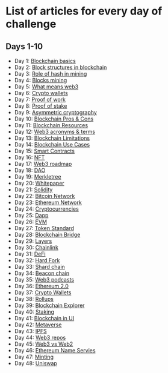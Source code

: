 # List of articles for every day of challenge

## Days 1-10

- Day 1: [Blockchain basics](https://medium.com/@hernackikacper/blockchain-basics-a59c914f87c1)
- Day 2: [Block structures in blockchain](https://medium.com/@hernackikacper/block-structures-in-the-blockchain-c9fa6a684928)
- Day 3: [Role of hash in mining](https://medium.com/@hernackikacper/role-of-hash-in-blockchain-763dd1db70f8)
- Day 4: [Blocks mining](https://medium.com/@hernackikacper/how-blocks-are-mined-in-blockchain-8a01c48d27d5)
- Day 5: [What means web3](https://medium.com/@hernackikacper/what-does-exactly-mean-web3-term-244face23e80)
- Day 6: [Crypto wallets](https://medium.com/@hernackikacper/crypto-wallets-the-gate-for-web3-9b50e5e72911)
- Day 7: [Proof of work](https://medium.com/@hernackikacper/proof-of-work-ee42270a40b9)
- Day 8: [Proof of stake](https://medium.com/@hernackikacper/proof-of-stake-c88a264846ec)
- Day 9: [Asymmetric cryptography](https://medium.com/@hernackikacper/asymmetric-cryptography-how-did-it-impact-on-blockchain-4d4bf6c19562)
- Day 10: [Blockchain Pros & Cons](https://medium.com/@hernackikacper/blockchain-pros-cons-3a5b7b7e0a11)
- Day 11: [Blockchain Resources](https://medium.com/@hernackikacper/best-and-free-blockchain-resources-165e538d48ab)
- Day 12: [Web3 acronyms & terms](https://medium.com/@hernackikacper/web3-basic-acronyms-terms-3ec58eda437d)
- Day 13: [Blockchain Limitations](https://medium.com/@hernackikacper/blockchain-limitations-what-is-lacking-to-fulfill-its-destiny-e51dd9377ef)
- Day 14: [Blockchain Use Cases](https://medium.com/@hernackikacper/blockchain-top-80-usages-of-the-greatest-technology-since-the-internet-b9ae48b8961c)
- Day 15: [Smart Contracts](https://medium.com/@hernackikacper/smart-contracts-explained-to-a-kid-54297299f635)
- Day 16: [NFT](https://medium.com/@hernackikacper/nft-very-fundamental-explanation-3bed54fae210)
- Day 17: [Web3 roadmap](https://medium.com/@hernackikacper/blockchain-developer-ultimate-roadmap-it-is-not-as-difficult-as-you-think-2c57da519068)
- Day 18: [DAO](https://medium.com/@hernackikacper/dao-dac-the-new-trend-ae9993c351b4)
- Day 19: [Merkletree](https://medium.com/@hernackikacper/merkle-tree-how-it-improved-blockchain-6d77a0c7ff7b)
- Day 20: [Whitepaper](https://medium.com/@hernackikacper/what-is-a-crypto-whitepaper-and-how-to-write-it-cd26167e57a0)
- Day 21: [Solidity](https://medium.com/@hernackikacper/solidity-for-beginners-4e8826ab9911)
- Day 22: [Bitcoin Network](https://medium.com/@hernackikacper/bitcoin-network-how-it-revolutionized-tech-and-financial-industries-c5f15a853569)
- Day 23: [Ethereum Network](https://medium.com/@hernackikacper/ethereum-network-9ef0f622edfe)
- Day 24: [Cryptocurrencies](https://medium.com/@hernackikacper/cryptocurrencies-what-is-it-from-technical-point-of-view-5dbdadcfb76d)
- Day 25: [Dapp](https://medium.com/@hernackikacper/dapp-decentralized-application-what-is-means-fc78ea7dd829)
- Day 26: [EVM](https://medium.com/@hernackikacper/evm-ethereum-virtual-machine-how-it-improved-blockchain-technology-73b18a821a2)
- Day 27: [Token Standard](https://medium.com/@hernackikacper/what-is-a-standard-for-an-nft-erc-721-erc-1155-6bf204dd7f68)
- Day 28: [Blockchain Bridge](https://medium.com/@hernackikacper/blockchain-bridge-af4952111d68)
- Day 29: [Layers](https://medium.com/@hernackikacper/blockchain-layers-how-it-improved-the-decentralized-structure-9fd503b3ea22)
- Day 30: [Chainlink](https://medium.com/@hernackikacper/chainlink-presenting-hybrid-smart-contracts-5715a2c20f54)
- Day 31: [DeFi](https://medium.com/@hernackikacper/defi-decentralized-finance-next-revolution-a1ea086eea11)
- Day 32: [Hard Fork](https://medium.com/@hernackikacper/hard-fork-understanding-basics-of-crypto-world-11b6b96acd3c)
- Day 33: [Shard chain](https://medium.com/@hernackikacper/shard-chains-security-scalability-and-decentralization-achieved-simultaneously-b92d2433bacd)
- Day 34: [Beacon chain](https://medium.com/@hernackikacper/beacon-chain-how-it-will-change-blockchain-technology-48e56fa93c90)
- Day 35: [Web3 podcasts](https://medium.com/@hernackikacper/web3-podcasts-great-developers-have-to-listen-it-b64a3714c0cb)
- Day 36: [Ethereum 2.0](https://medium.com/@hernackikacper/ethereum-2-0-explained-to-a-kid-d55cf207cc19)
- Day 37: [Crypto Wallets](https://medium.com/@hernackikacper/crypto-wallets-list-for-web3-developers-and-dapp-users-ec804ba42e55)
- Day 38: [Rollups](https://medium.com/@hernackikacper/rollups-quick-introduction-how-to-speed-transactions-on-ethereum-f8e219a1927a)
- Day 39: [Blockchain Explorer](https://medium.com/@hernackikacper/blockchain-explorer-2a0b0c18fcaa)
- Day 40: [Staking](https://medium.com/@hernackikacper/blockchain-in-ui-is-it-easy-to-transfer-skills-from-frontend-to-web3-73f7d4ec298a)
- Day 41: [Blockchain in UI](https://medium.com/@hernackikacper/blockchain-in-ui-is-it-easy-to-transfer-skills-from-frontend-to-web3-73f7d4ec298a)
- Day 42: [Metaverse](https://medium.com/@hernackikacper/metaverse-39bee4b07e8e)
- Day 43: [IPFS](https://medium.com/@hernackikacper/decentralized-files-storage-ipfs-interplanetary-file-system-228fcb56ad8b)
- Day 44: [Web3 repos](https://medium.com/@hernackikacper/topweb3-repositories-master-dapps-daos-nfts-in-a-blink-of-an-eye-18b47df62783)
- Day 45: [Web3 vs Web2](https://medium.com/@hernackikacper/web3-vs-web2-what-are-the-differences-e96ac19fc029)
- Day 46: [Ethereum Name Servies](https://medium.com/@hernackikacper/introducing-crypto-domains-ens-ethereum-name-services-cd333d520f5a)
- Day 47: [Minting](https://medium.com/@hernackikacper/minting-creating-first-nft-9c332cc4c6d6)
- Day 48: [Uniswap](https://medium.com/@hernackikacper/uniswap-liquidity-pools-aff95378c5a2)
